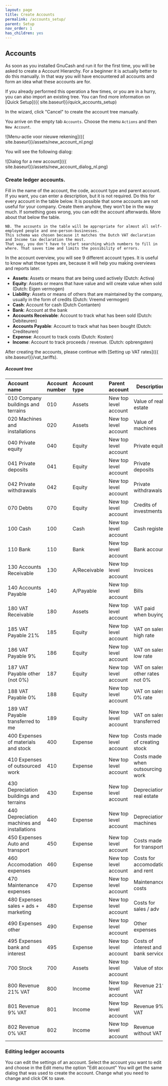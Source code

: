 ```yaml
---
layout: page
title: Create Accounts
permalink: /accounts_setup/
parent: Setup
nav_order: 1
has_children: yes
---
```


## Accounts

As soon as you installed GnuCash and run it for the first time, you will be asked to create a Account Hierarchy.
For a beginner it is actually better to do this manually. In that way you will have encountered all accounts and form an idea what these accounts are for.

If you already performed this operation a few times, or you are in a hurry, you can also import an existing tree.
You can find more information on [Quick Setup]({{ site.baseurl}}/quick_accounts_setup)

In the wizard, click "Cancel" to create the account tree manually.

You arrive on the empty tab `Accounts`. Choose the menu `Actions` and then `New Account`.

![Menu-actie voor nieuwe rekening]({{ site.baseurl}}/assets/new_account_nl.png)

You will see the following dialog:

![Dialog for a new account]({{ site.baseurl}}/assets/new_account_dialog_nl.png)

### Create ledger accounts.
Fill in the name of the account, the code, account type and parent account.
If you want, you can enter a description, but it is not required.
Do this for every account in the table below. It is possible that some accounts are not useful for your company.
Create them anyhow, they won't be in the way much.
If something goes wrong, you can edit the account afterwards. More about that below the table.

```
NB. The accounts in the table will be appropriate for almost all self-employed people and one-person-businesses.
This schema was chosen because it matches the Dutch VAT declaration and Income tax declaration the most.
That way, you don't have to start searching which numbers to fill in where. That saves time and limits the possibility of errors.
```

In the account overview, you will see 9 different account types. It is useful to know what these types are, because it will help you making overviews and reports later.

* **Assets**: Assets or means that are being used actively (Dutch: Activa)
* **Equity**: Assets or means that have value and will create value when sold (Dutch: Eigen vermogen)
* **Liability**: Assets or means of others that are maintained by the company, usually in the form of credits (Dutch: Vreemd vermogen)
* **Cash**: Account for cash (Dutch Contanten)
* **Bank**: Account at the bank
* **Accounts Receivable**: Account to track what has been sold (Dutch: Debiteuren)
* **Accounts Payable**: Account to track what has been bought (Dutch: Crediteuren)
* **Expense**: Account to track costs (Dutch: Kosten)
* **Income**: Account to track proceeds / revenue. (Dutch: opbrengsten)

After creating the accounts, please continue with [Setting up VAT rates]({{ site.baseurl}}/vat_tariffs).

##### Account tree

| Account name                                     | Account number | Account type    | Parent account        | Description                     |
|:-------------------------------------------------|:---------------|:----------------|:----------------------|----------------------------------|
| 010 Company buildings and terrains               | 010            | Assets          | New top level account | Value of real estate             |
| 020 Machines and installations                   | 020            | Assets          | New top level account | Value of machines                |
| 040 Private equity                               | 040            | Equity          | New top level account | Private equity                   |
| 041 Private deposits                             | 041            | Equity          | New top level account | Private deposits                 |
| 042 Private withdrawals                          | 042            | Equity          | New top level account | Private withdrawals              |
| 070 Debts                                        | 070            | Equity          | New top level account | Credits of investments           |
| 100 Cash                                         | 100            | Cash            | New top level account | Cash register                    |
| 110 Bank                                         | 110            | Bank            | New top level account | Bank account                     |
| 130 Accounts Receivable                          | 130            | A/Receivable    | New top level account | Invoices                         |
| 140 Accounts Payable                             | 140            | A/Payable       | New top level account | Bills                            |
| 180 VAT Receivable                               | 180            | Assets          | New top level account | VAT paid when buying             |
| 185 VAT Payable 21%                              | 185            | Equity          | New top level account | VAT on sales, high rate          |
| 186 VAT Payable 9%                               | 186            | Equity          | New top level account | VAT on sales, low rate           |
| 187 VAT Payable other (not 0%)                   | 187            | Equity          | New top level account | VAT on sales, other rates not 0%  |
| 188 VAT Payable 0%                               | 188            | Equity          | New top level account | VAT on sales, 0% rate             |
| 189 VAT Payable transferred to me                | 189            | Equity          | New top level account | VAT on sales, transferred         |
| 400 Expenses of materials and stock              | 400            | Expense         | New top level account | Costs made of creating stock     |
| 410 Expenses of outsourced work                  | 410            | Expense         | New top level account | Costs made when outsourcing work |
| 430 Depreciation buildings and terrains          | 430            | Expense         | New top level account | Depreciation real estate         |
| 440 Depreciation machines and installations      | 440            | Expense         | New top level account | Depreciation machines            |
| 450 Expenses Auto and transport                  | 450            | Expense         | New top level account | Costs made for transport         |
| 460 Accomodation expenses                        | 460            | Expense         | New top level account | Costs for accomodation and rent  |
| 470 Maintenance expenses                         | 470            | Expense         | New top level account | Maintenance costs                |
| 480 Expenses sales + ads + marketing             | 480            | Expense         | New top level account | Costs for sales / adv            |
| 490 Expenses other                               | 490            | Expense         | New top level account | Other expenses                   |
| 495 Expenses bank and interest                   | 495            | Expense         | New top level account | Costs of interest and bank services |
| 700 Stock                                        | 700            | Assets          | New top level account | Value of stock                   |
| 800 Revenue 21% VAT                              | 800            | Income          | New top level account | Revenue 21% VAT                  |
| 801 Revenue 9% VAT                               | 801            | Income          | New top level account | Revenue 9% VAT                   |
| 802 Revenue 0% VAT                               | 802            | Income          | New top level account | Revenue without VAT              |

### Editing ledger accounts

You can edit the settings of an account. Select the account you want to edit and choose in the Edit menu the option "Edit account"
You will get the same dialog that was used to create the account. Change what you need to change and click OK to save.


